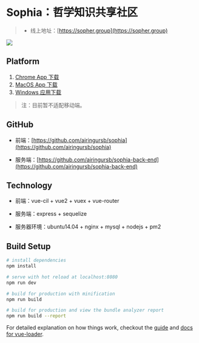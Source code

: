 # Sophia：哲学知识共享社区

> * 线上地址：[https://sopher.group](https://sopher.group)

![](http://airing.ursb.me/image/cover/sophia-shot.png)

## Platform

1. [Chrome App 下载](https://chrome.google.com/webstore/detail/sophia/fdcjoploijfcbdkbjlnnpkianblaghmi)
2. [MacOS App 下载](http://airing.ursb.me/app/Sophia%20for%20Mac.zip)
3. [Windows 应用下载](http://airing.ursb.me/app/Sophia%20for%20Win.zip)

> 注：目前暂不适配移动端。

## GitHub

* 前端：[https://github.com/airingursb/sophia](https://github.com/airingursb/sophia)

* 服务端：[https://github.com/airingursb/sophia-back-end](https://github.com/airingursb/sophia-back-end)

## Technology

* 前端：vue-cil + vue2 + vuex + vue-router

* 服务端：express + sequelize

* 服务器环境：ubuntu14.04 + nginx + mysql + nodejs + pm2

## Build Setup

``` bash
# install dependencies
npm install

# serve with hot reload at localhost:8080
npm run dev

# build for production with minification
npm run build

# build for production and view the bundle analyzer report
npm run build --report
```

For detailed explanation on how things work, checkout the [guide](http://vuejs-templates.github.io/webpack/) and [docs for vue-loader](http://vuejs.github.io/vue-loader).
